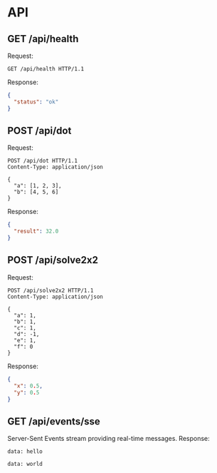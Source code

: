 # API

## GET /api/health
Request:
```http
GET /api/health HTTP/1.1
```
Response:
```json
{
  "status": "ok"
}
```

## POST /api/dot
Request:
```http
POST /api/dot HTTP/1.1
Content-Type: application/json

{
  "a": [1, 2, 3],
  "b": [4, 5, 6]
}
```
Response:
```json
{
  "result": 32.0
}
```

## POST /api/solve2x2
Request:
```http
POST /api/solve2x2 HTTP/1.1
Content-Type: application/json

{
  "a": 1,
  "b": 1,
  "c": 1,
  "d": -1,
  "e": 1,
  "f": 0
}
```
Response:
```json
{
  "x": 0.5,
  "y": 0.5
}
```

## GET /api/events/sse
Server-Sent Events stream providing real-time messages.
Response:
```text
data: hello

data: world
```
